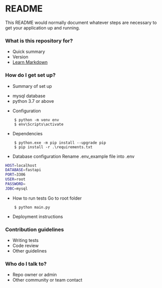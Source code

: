 # README

This README would normally document whatever steps are necessary to get your application up and running.

### What is this repository for?

-   Quick summary
-   Version
-   [Learn Markdown](https://bitbucket.org/tutorials/markdowndemo)

### How do I get set up?

-   Summary of set up

*   mysql database
*   python 3.7 or above

-   Configuration

```
    $ python -m venv env
    $ env\Scripts\activate
```

-   Dependencies

```
    $ python.exe -m pip install --upgrade pip
    $ pip install -r .\requirements.txt
```

-   Database configuration
    Rename .env_example file into .env

```sh
HOST=localhost
DATABASE=fastapi
PORT=3306
USER=root
PASSWORD=
JDBC=mysql
```

-   How to run tests
    Go to root folder

```
    $ python main.py
```

-   Deployment instructions

### Contribution guidelines

-   Writing tests
-   Code review
-   Other guidelines

### Who do I talk to?

-   Repo owner or admin
-   Other community or team contact
